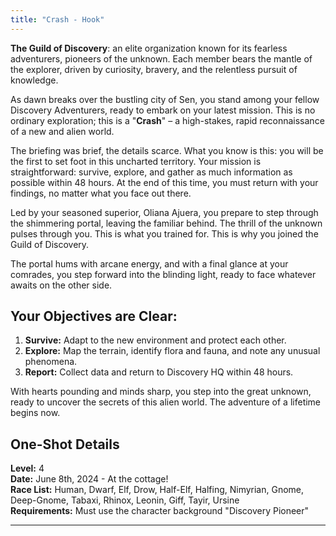 ```yaml
---
title: "Crash - Hook"
---
```


**The Guild of Discovery**: an elite organization known for its fearless adventurers, pioneers of the unknown. Each member bears the mantle of the explorer, driven by curiosity, bravery, and the relentless pursuit of knowledge.

As dawn breaks over the bustling city of Sen, you stand among your fellow Discovery Adventurers, ready to embark on your latest mission. This is no ordinary exploration; this is a "**Crash**" – a high-stakes, rapid reconnaissance of a new and alien world.

The briefing was brief, the details scarce. What you know is this: you will be the first to set foot in this uncharted territory. Your mission is straightforward: survive, explore, and gather as much information as possible within 48 hours. At the end of this time, you must return with your findings, no matter what you face out there.

Led by your seasoned superior, Oliana Ajuera, you prepare to step through the shimmering portal, leaving the familiar behind. The thrill of the unknown pulses through you. This is what you trained for. This is why you joined the Guild of Discovery.

The portal hums with arcane energy, and with a final glance at your comrades, you step forward into the blinding light, ready to face whatever awaits on the other side.

## Your Objectives are Clear:
1. **Survive:** Adapt to the new environment and protect each other.
2. **Explore:** Map the terrain, identify flora and fauna, and note any unusual phenomena.
3. **Report:** Collect data and return to Discovery HQ within 48 hours.

With hearts pounding and minds sharp, you step into the great unknown, ready to uncover the secrets of this alien world. The adventure of a lifetime begins now.

## One-Shot Details

**Level:** 4<br>
**Date:** June 8th, 2024 - At the cottage!<br>
**Race List:** Human, Dwarf, Elf, Drow, Half-Elf, Halfing, Nimyrian, Gnome, Deep-Gnome, Tabaxi, Rhinox, Leonin, Giff, Tayir, Ursine<br>
**Requirements:** Must use the character background "Discovery Pioneer"

---